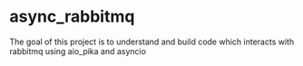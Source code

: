 # async_rabbitmq

The goal of this project is to understand and build
code which interacts with rabbitmq using aio_pika and asyncio

